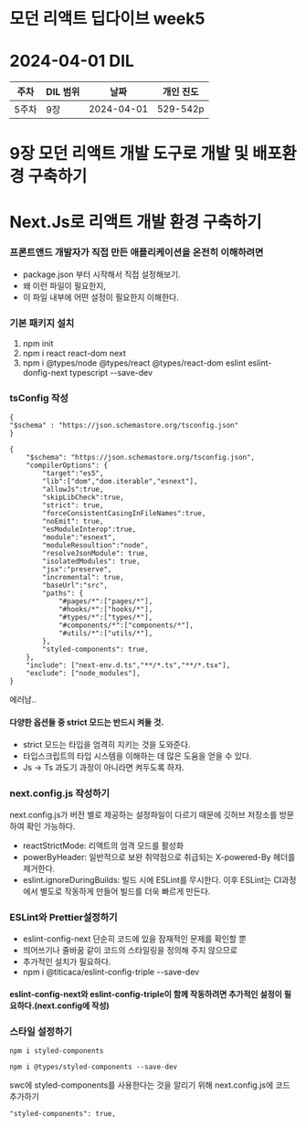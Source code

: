 # 모던 리액트 딥다이브 week5
# 2024-04-01 DIL

|주차|DIL 범위|날짜|개인 진도|
|------|---|---|---|
| 5주차 |9장|2024-04-01|529-542p|


# 9장 모던 리액트 개발 도구로 개발 및 배포환경 구축하기

# Next.Js로 리액트 개발 환경 구축하기

### 프론트앤드 개발자가 직접 만든 애플리케이션을 온전히 이해하려면 
- package.json 부터 시작해서 직접 설정해보기.
- 왜 이런 파일이 필요한지,
- 이 파일 내부에 어떤 설정이 필요한지 이해한다.

### 기본 패키지 설치
1. npm init
2. npm i react react-dom next
3. npm i @types/node @types/react @types/react-dom eslint eslint-donfig-next typescript --save-dev

### tsConfig 작성

```
{
"$schema" : "https://json.schemastore.org/tsconfig.json" 
}
```

```
{
    "$schema": "https://json.schemastore.org/tsconfig.json",
    "compilerOptions": {
        "target":"es5",
        "lib":["dom","dom.iterable","esnext"],
        "allowJs":true,
        "skipLibCheck":true,
        "strict": true,
        "forceConsistentCasingInFileNames":true,
        "noEmit": true,
        "esModuleInterop":true,
        "module":"esnext",
        "moduleResoultion":"node",
        "resolveJsonModule": true,
        "isolatedModules": true,
        "jsx":"preserve",
        "incremental": true,
        "baseUrl":"src",
        "paths": {
            "#pages/*":["pages/*"],
            "#hooks/*":["hooks/*"],
            "#types/*":["types/*"],
            "#components/*":["components/*"],
            "#utils/*":["utils/*"],
        },
        "styled-components": true,
    },
    "include": ["next-env.d.ts","**/*.ts","**/*.tsx"],
    "exclude": ["node_modules"],
}
```

에러남..

#### 다양한 옵션들 중 strict 모드는 반드시 켜둘 것.

- strict 모드는 타입을 엄격히 지키는 것을 도와준다.
- 타입스크립트의 타입 시스템을 이해하는 데 많은 도움을 얻을 수 있다.
- Js -> Ts 과도기 과정이 아니라면 켜두도록 하자.

### next.config.js 작성하기

next.config.js가 버전 별로 제공하는 설정파일이 다르기 때문에 깃허브 저장소를 방문하여 확인 가능하다.

- reactStrictMode: 리액트의 엄격 모드를 활성화
- powerByHeader: 일반적으로 보완 취약점으로 취급되는 X-powered-By 헤더를 제거한다.
- eslint.ignoreDuringBuilds: 빌드 시에 ESLint를 무시한다. 이후 ESLint는 CI과정에서 별도로 작동하게 만들어 빌드를 더욱 빠르게 만든다.

### ESLint와 Prettier설정하기

- eslint-config-next 단순히 코드에 있을 잠재적인 문제를 확인할 뿐
- 띄어쓰기나 줄바꿈 같이 코드의 스타일링을 정의해 주지 않으므로
- 추가적인 설치가 필요하다.
- npm i @titicaca/eslint-config-triple --save-dev

#### eslint-config-next와 eslint-config-triple이 함께 작동하려면 추가적인 설정이 필요하다.(next.config에 작성)

### 스타일 설정하기

```
npm i styled-components
```

```
npm i @types/styled-components --save-dev
```

swc에 styled-components를 사용한다는 것을 알리기 위해 next.config.js에 코드 추가하기

```
"styled-components": true,
```

